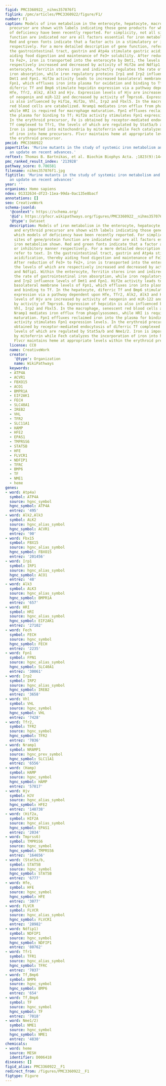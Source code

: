 ```yaml
---
figid: PMC3360922__nihms357076f1
figlink: /pmc/articles/PMC3360922/figure/F1/
number: F1
caption: Models of iron metabolism in the enterocyte, hepatocyte, macrophage and erythroid
  precursor are shown with labels indicating those gene products for which models
  of deficiency have been recently reported. For simplicity, not all sites of gene/protein
  function are indicated nor are all factors essential for iron metabolism shown.
  Red and green fonts indicate that a factor acts in a stimulatory or inhibitory manner
  respectively. For a more detailed description of gene function, refer to text. In
  the gastrointestinal tract, gastrin and Atp4a stimulate gastric acidification, thereby
  aiding food digestion and maintenance of Fe3+ solubility. After reduction of Fe3+
  to Fe2+, iron is transported into the enterocyte by Dmt1, the levels of which are
  respectively increased and decreased by activity of Hif2α and Ndfip1. Within the
  enterocyte, ferritin stores iron and indirectly regulates the rate of gastrointestinal
  iron absorption, while iron regulatory proteins Irp1 and Irp2 influence levels of
  Dmt1 and Fpn1. Hif2α activity leads to increased basolateral membrane levels of
  Fpn1, which effluxes iron into plasma for oxidation and binding to Tf. In the hepatocyte,
  diferric Tf and Bmp6 stimulate hepcidin expression via a pathway dependent upon
  Hfe, Tfr2, Alk2, Alk3 and Hjv. Expression levels of Hjv are increased by activity
  of neogenin and miR-122 and decreased by activity of Tmprss6. Expression of hepcidin
  is also influenced by Hif1α, Hif2α, Vhl, Irp2 and Fbxl5. In the macrophage, senescent
  red blood cells are catabolized. Nramp1 mediates iron efflux from phagolysosomes,
  while HRI is required for macrophage maturation. Fpn1 effluxes reclaimed iron into
  the plasma for binding to Tf; Hif2α activity stimulates Fpn1 expression levels.
  In the erythroid precursor, Fe is obtained by receptor-mediated endocytosis of diferric
  Tf complexed to Tfr1, the levels of which are regulated by Stat5a/b and Nme1/2.
  Iron is imported into mitochondria by mitoferrin while Fech catalyzes the incorporation
  of iron into heme precursors. Flvcr maintains heme at appropriate levels within
  the erythroid precursor.
pmcid: PMC3360922
papertitle: 'Murine mutants in the study of systemic iron metabolism and its disorders:
  an update on recent advances.'
reftext: Thomas B. Bartnikas, et al. Biochim Biophys Acta. ;1823(9):1444-1450.
pmc_ranked_result_index: '213928'
pathway_score: 0.786581
filename: nihms357076f1.jpg
figtitle: 'Murine mutants in the study of systemic iron metabolism and its disorders:
  an update on recent advances'
year: ''
organisms: Homo sapiens
ndex: 01332634-df23-11ea-99da-0ac135e8bacf
annotations: []
seo: CreativeWork
schema-jsonld:
  '@context': https://schema.org/
  '@id': https://pfocr.wikipathways.org/figures/PMC3360922__nihms357076f1.html
  '@type': Dataset
  description: Models of iron metabolism in the enterocyte, hepatocyte, macrophage
    and erythroid precursor are shown with labels indicating those gene products for
    which models of deficiency have been recently reported. For simplicity, not all
    sites of gene/protein function are indicated nor are all factors essential for
    iron metabolism shown. Red and green fonts indicate that a factor acts in a stimulatory
    or inhibitory manner respectively. For a more detailed description of gene function,
    refer to text. In the gastrointestinal tract, gastrin and Atp4a stimulate gastric
    acidification, thereby aiding food digestion and maintenance of Fe3+ solubility.
    After reduction of Fe3+ to Fe2+, iron is transported into the enterocyte by Dmt1,
    the levels of which are respectively increased and decreased by activity of Hif2α
    and Ndfip1. Within the enterocyte, ferritin stores iron and indirectly regulates
    the rate of gastrointestinal iron absorption, while iron regulatory proteins Irp1
    and Irp2 influence levels of Dmt1 and Fpn1. Hif2α activity leads to increased
    basolateral membrane levels of Fpn1, which effluxes iron into plasma for oxidation
    and binding to Tf. In the hepatocyte, diferric Tf and Bmp6 stimulate hepcidin
    expression via a pathway dependent upon Hfe, Tfr2, Alk2, Alk3 and Hjv. Expression
    levels of Hjv are increased by activity of neogenin and miR-122 and decreased
    by activity of Tmprss6. Expression of hepcidin is also influenced by Hif1α, Hif2α,
    Vhl, Irp2 and Fbxl5. In the macrophage, senescent red blood cells are catabolized.
    Nramp1 mediates iron efflux from phagolysosomes, while HRI is required for macrophage
    maturation. Fpn1 effluxes reclaimed iron into the plasma for binding to Tf; Hif2α
    activity stimulates Fpn1 expression levels. In the erythroid precursor, Fe is
    obtained by receptor-mediated endocytosis of diferric Tf complexed to Tfr1, the
    levels of which are regulated by Stat5a/b and Nme1/2. Iron is imported into mitochondria
    by mitoferrin while Fech catalyzes the incorporation of iron into heme precursors.
    Flvcr maintains heme at appropriate levels within the erythroid precursor.
  license: CC0
  name: CreativeWork
  creator:
    '@type': Organization
    name: WikiPathways
  keywords:
  - ATP4A
  - ACVR1
  - FBXO15
  - ACO1
  - BMPR1A
  - EIF2AK1
  - FECH
  - SLC40A1
  - IREB2
  - VHL
  - TFR2
  - SLC11A1
  - HAMP
  - HFE2
  - EPAS1
  - TMPRSS6
  - STAT5B
  - HFE
  - FLVCR1
  - NDFIP1
  - TFRC
  - BMP6
  - TF
  - NME1
  - heme
genes:
- word: Atp4a)
  symbol: ATP4A
  source: hgnc_symbol
  hgnc_symbol: ATP4A
  entrez: '495'
- word: Alk2,Alk3
  symbol: ALK2
  source: hgnc_alias_symbol
  hgnc_symbol: ACVR1
  entrez: '90'
- word: Fbx15
  symbol: FBX15
  source: hgnc_alias_symbol
  hgnc_symbol: FBXO15
  entrez: '201456'
- word: Irp1
  symbol: IRP1
  source: hgnc_alias_symbol
  hgnc_symbol: ACO1
  entrez: '48'
- word: Alk3
  symbol: ALK3
  source: hgnc_alias_symbol
  hgnc_symbol: BMPR1A
  entrez: '657'
- word: HRI
  symbol: HRI
  source: hgnc_alias_symbol
  hgnc_symbol: EIF2AK1
  entrez: '27102'
- word: Fech
  symbol: FECH
  source: hgnc_symbol
  hgnc_symbol: FECH
  entrez: '2235'
- word: Fpn1
  symbol: FPN1
  source: hgnc_alias_symbol
  hgnc_symbol: SLC40A1
  entrez: '30061'
- word: Irp2
  symbol: IRP2
  source: hgnc_alias_symbol
  hgnc_symbol: IREB2
  entrez: '3658'
- word: Vhl
  symbol: VHL
  source: hgnc_symbol
  hgnc_symbol: VHL
  entrez: '7428'
- word: Tfr2,
  symbol: TFR2
  source: hgnc_symbol
  hgnc_symbol: TFR2
  entrez: '7036'
- word: Nramp1
  symbol: NRAMP1
  source: hgnc_prev_symbol
  hgnc_symbol: SLC11A1
  entrez: '6556'
- word: (Hamp)
  symbol: HAMP
  source: hgnc_symbol
  hgnc_symbol: HAMP
  entrez: '57817'
- word: Hjv
  symbol: HJV
  source: hgnc_alias_symbol
  hgnc_symbol: HFE2
  entrez: '148738'
- word: (Hif2a,
  symbol: HIF2A
  source: hgnc_alias_symbol
  hgnc_symbol: EPAS1
  entrez: '2034'
- word: Tmprss6)
  symbol: TMPRSS6
  source: hgnc_symbol
  hgnc_symbol: TMPRSS6
  entrez: '164656'
- word: (Stat5a/b,
  symbol: STAT5B
  source: hgnc_symbol
  hgnc_symbol: STAT5B
  entrez: '6777'
- word: Hfe,
  symbol: HFE
  source: hgnc_symbol
  hgnc_symbol: HFE
  entrez: '3077'
- word: FLVCR
  symbol: FLVCR
  source: hgnc_alias_symbol
  hgnc_symbol: FLVCR1
  entrez: '28982'
- word: Ndfip1)
  symbol: NDFIP1
  source: hgnc_symbol
  hgnc_symbol: NDFIP1
  entrez: '80762'
- word: Tfr1
  symbol: TFR1
  source: hgnc_alias_symbol
  hgnc_symbol: TFRC
  entrez: '7037'
- word: Tf,Bmp6
  symbol: BMP6
  source: hgnc_symbol
  hgnc_symbol: BMP6
  entrez: '654'
- word: Tf,Bmp6
  symbol: TF
  source: hgnc_symbol
  hgnc_symbol: TF
  entrez: '7018'
- word: Nme1/2)
  symbol: NME1
  source: hgnc_symbol
  hgnc_symbol: NME1
  entrez: '4830'
chemicals:
- word: heme
  source: MESH
  identifier: D006418
diseases: []
figid_alias: PMC3360922__F1
redirect_from: /figures/PMC3360922__F1
figtype: Figure
---
```

